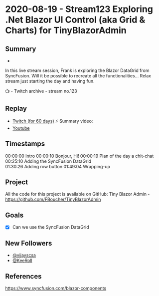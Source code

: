 
# 2020-08-19 - Stream123 Exploring .Net Blazor UI Control (aka Grid & Charts) for TinyBlazorAdmin

## Summary
-

In this live stream session, Frank is exploring the Blazor DataGrid from SyncFusion. Will it be possible to recreate all the functionalities... Relax stream just starting the day and having fun.

📺 - Twitch archive - stream no.123

## Replay


- [Twitch (for 60 days)](https://www.twitch.tv/videos/)
⚡ Summary video:
- [Youtube](https://youtu.be/7ObsgIN65DQ)


## Timestamps


00:00:00 Intro
00:00:10 Bonjour, Hi!
00:00:19 Plan of the day a chit-chat  
00:25:10 Adding the SyncFusion DataGrid  
01:30:26 Adding row button
01:49:04 Wrapping-up


Project
-------

All the code for this project is available on GitHub: Tiny Blazor Admin - https://github.com/FBoucher/TinyBlazorAdmin


Goals
-----

- [X] Can we use the SyncFusion DataGrid


New Followers
-------------

- [@vijayscsa](https://www.twitch.tv/vijayscsa)
- [@KeeRoll](https://www.twitch.tv/KeeRoll)

References
----------

https://www.syncfusion.com/blazor-components